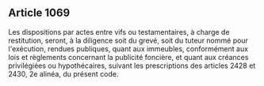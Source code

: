 Article 1069
----
Les dispositions par actes entre vifs ou testamentaires, à charge de
restitution, seront, à la diligence soit du grevé, soit du tuteur nommé pour
l'exécution, rendues publiques, quant aux immeubles, conformément aux lois et
règlements concernant la publicité foncière, et quant aux créances privilégiées
ou hypothécaires, suivant les prescriptions des articles 2428 et 2430, 2e
alinéa, du présent code.

